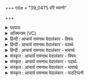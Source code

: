 +++
title = "39_0475 परि स्वानो"

+++
<details><summary>पदपाठः</summary>

प꣡रि꣢꣯। स्वा꣣नः꣢। गि꣣रिष्ठाः꣢। गि꣣रि। स्थाः꣢। प꣣वि꣡त्रे꣣। सो꣡मः꣢꣯। अ꣣क्षरत्। म꣡दे꣢꣯षु। स꣣र्वधाः꣢। स꣣र्व। धाः꣢। अ꣣सि। ४७५।
</details>

<details><summary>अधिमन्त्रम् (VC)</summary>

- पवमानः सोमः
- असितः काश्यपो देवलो वा
- गायत्री
- षड्जः
- पावमानं काण्डम्
</details>

<details><summary>हिन्दी : आचार्य रामनाथ वेदालंकार - विषयः</summary>

अगले मन्त्र में आनन्दरस के प्रवाह का वर्णन है।
</details>

<details><summary>हिन्दी : आचार्य रामनाथ वेदालंकार - पदार्थः</summary>

पदार्थान्वयभाषाः -  (गिरिष्ठाः) पर्वत पर उत्पन्न (सोमः) सोम ओषधि, जैसे (स्वानः) निचोड़ने पर (पवित्रे) दशा-पवित्र में क्षरित होती है, वैसे ही (गिरिष्ठाः) पर्वत के समान उन्नत परब्रह्म में स्थित और (स्वानः) वहाँ से अभिषुत किया जाता हुआ (सोमः) आनन्दरस (पवित्रे) पवित्र हृदय में (अक्षरत्) क्षरित हो रहा है। हे रसागार परमात्मन् ! तुम (मदेषु) आनन्दरसों के क्षरित होने पर (सर्वधाः) सर्वात्मना धारणकर्ता (असि) होते हो ॥९॥ इस मन्त्र में श्लेषमूलक वाचकलुप्तोपमालङ्कार है ॥९॥
</details>

<details><summary>हिन्दी : आचार्य रामनाथ वेदालंकार - भावार्थः</summary>

भावार्थभाषाः -  जब रसनिधि परमात्मा से आनन्दरस हृदय में प्रस्रुत होता है, तब रस से संतृप्त योगी पूर्णतः धृत हो जाता है ॥९॥
</details>

<details><summary>संस्कृत : आचार्य रामनाथ वेदालंकार - विषयः</summary>

अथानन्दरसप्रवाहं वर्णयति।
</details>

<details><summary>संस्कृत : आचार्य रामनाथ वेदालंकार - पदार्थः</summary>

पदार्थान्वयभाषाः -  (गिरिष्ठाः) पर्वतोत्पन्नः (सोमः) सोमौषधिः यथा (स्वानः) सुवानः अभिषूयमाणः सन्। षुञ् अभिषवे स्वादिः, कर्मणि शानच्। छन्दसि बाहुलकाद् उवङभावे यण्। (पवित्रे) दशापवित्रे क्षरति तथा (गिरिष्ठाः) गिरिवदुन्नते परब्रह्मणि स्थितः (स्वानः) तत अभिषूयमाणश्च (सोमः) आनन्दरसः (पवित्रे) पवित्रे हृदये (अक्षरत्) प्रस्रवति। हे आनन्दरसागार परमात्मन् ! त्वम् (मदेषु) आनन्दरसेषु क्षरितेषु सत्सु (सर्वधाः) सर्वेषाम् उपासकानां धारकः (असि) भवसि ॥९॥ अत्र श्लेषमूलो वाचकलुप्तोपमालङ्कारः ॥९॥
</details>

<details><summary>संस्कृत : आचार्य रामनाथ वेदालंकार - भावार्थः</summary>

भावार्थभाषाः -  यदा रसनिधेः परमात्मनः सकाशादानन्दरसो हृदये प्रस्रवति तदा रससंतृप्तो योगी सर्वात्मना ध्रियते ॥९॥
</details>

<details><summary>संस्कृत : आचार्य रामनाथ वेदालंकार - पादटिप्पनी</summary>

टिप्पणी:   १. ऋ० ९।१८।१ ऋषिः असितः काश्यपो देवलो वा। ‘परिसुवानो गिरिष्ठाः पवित्रे सोमो अक्षाः’ इति पाठः। साम० १०९३।
</details>